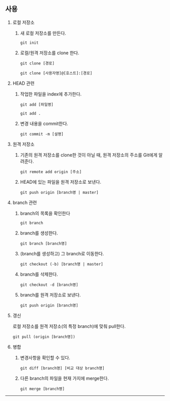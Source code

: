## 사용

1. 로컬 저장소

   1. 새 로컬 저장소를 만든다.

      ```
      git init
      ```

   2. 로컬/원격 저장소를 clone 한다.

      ```
      git clone [경로]
      ```

      ```
      git clone [사용자명]@[호스트]:[경로]
      ```

2. HEAD 관련

   1. 작업한 파일을 index에 추가한다.

      ```
      git add [파일명]
      ```

      ```
      git add .
      ```

   2. 변경 내용을 commit한다.

      ```
      git commit -m [설명]
      ```

3. 원격 저장소

   1. 기존의 원격 저장소를 clone한 것이 아닐 때, 원격 저장소의 주소를 Git에게 알려준다.

      ```
      git remote add origin [주소]
      ```

   2. HEAD에 있는 파일을 원격 저장소로 보낸다.

      ```
      git push origin [branch명 | master]
      ```

4. branch 관련

   1. branch의 목록을 확인한다

      ```
      git branch
      ```

   2. branch를 생성한다.

      ```
      git branch [branch명]
      ```

   3. (branch를 생성하고) 그 branch로 이동한다.

      ```
      git checkout (-b) [branch명 | master]
      ```

   4. branch를 삭제한다.

      ```
      git checkout -d [branch명]
      ```

   5. branch를 원격 저장소로 보낸다.

      ```
      git push origin [branch명]
      ```

5. 갱신

   로컬 저장소를 원격 저장소(의 특정 branch)에 맞춰 pull한다.

   ```
   git pull (origin [branch명])
   ```

6. 병합

   1. 변경사항을 확인할 수 있다.

      ```
      git diff [branch명] [비교 대상 branch명]
      ```

   2. 다른 branch의 파일을 현재 가지에 merge한다.

      ```
      git merge [branch명]
      ```

---

